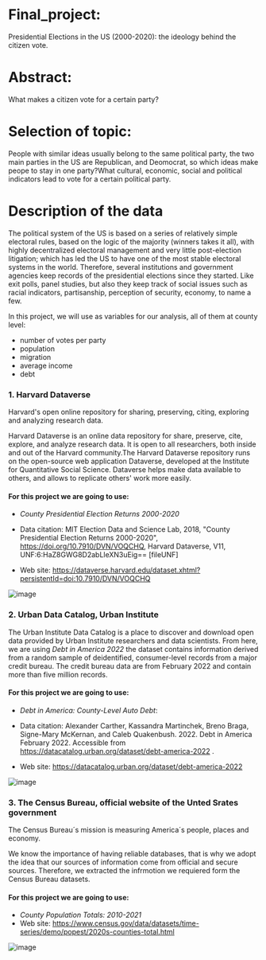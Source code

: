 # Final_project: 
Presidential Elections in the US (2000-2020): the ideology behind the citizen vote.

# Abstract: 
What makes a citizen vote for a certain party?

# Selection of topic: 
People with similar ideas usually belong to the same political party, the two main parties in the US are Republican, and Deomocrat, so which ideas make peope to stay in one party?What cultural, economic, social and political indicators lead to vote for a certain political party.

# Description of the  data
The political system of the US is based on a series of relatively simple electoral rules, based on the logic of the majority (winners takes it all), with highly decentralized electoral management and very little post-election litigation; which has led the US to have one of the most stable electoral systems in the world. Therefore, several institutions and government agencies keep records of the presidential elections since they started. Like exit polls, panel studies, but also they keep track of social issues such as racial indicators, partisanship, perception of security, economy, to name a few.

In this project, we will use as variables for our analysis, all of them at county level: 
- number of votes per party
- population
- migration
- average income
- debt

 
 ### 1. Harvard Dataverse
 Harvard's open online repository for sharing, preserving, citing, exploring and analyzing research data.
 
Harvard Dataverse is an online data repository for share, preserve, cite, explore, and analyze research data. It is open to all researchers, both inside and out of the Harvard community.The Harvard Dataverse repository runs on the open-source web application Dataverse, developed at the Institute for Quantitative Social Science. Dataverse helps make data available to others, and allows to replicate others' work more easily.
 
#### For this project we are going to use:
- *County Presidential Election Returns 2000-2020*
- Data citation:
MIT Election Data and Science Lab, 2018, "County Presidential Election Returns 2000-2020", https://doi.org/10.7910/DVN/VOQCHQ, Harvard Dataverse, V11, UNF:6:HaZ8GWG8D2abLleXN3uEig== [fileUNF]

- Web site: https://dataverse.harvard.edu/dataset.xhtml?persistentId=doi:10.7910/DVN/VOQCHQ

![image](https://user-images.githubusercontent.com/43974872/201570335-137d6081-f642-47cb-baeb-f71d5f9e6816.png)

### 2. Urban Data Catalog, Urban Institute

The Urban Institute Data Catalog is a place to discover and download open data provided by Urban Institute researchers and data scientists. From here, we are using *Debt in America 2022*  the dataset contains information derived from a random sample of deidentified, consumer-level records from a major credit bureau. The credit bureau data are from February 2022 and contain more than five million records.

#### For this project we are going to use:
- *Debt in America: County-Level Auto Debt*: 
- Data citation: 
Alexander Carther, Kassandra Martinchek, Breno Braga, Signe-Mary McKernan, and Caleb
Quakenbush. 2022. Debt in America February 2022. Accessible
from https://datacatalog.urban.org/dataset/debt-america-2022 .

- Web site: https://datacatalog.urban.org/dataset/debt-america-2022

![image](https://user-images.githubusercontent.com/43974872/201573665-8612674b-3873-46ca-b8dc-98282cc2ef50.png)


### 3. The Census Bureau, official website of the Unted Srates government

The Census Bureau´s mission is measuring America´s people, places and economy. 

We know the importance of having reliable databases, that is why we adopt the idea that our sources of information come from official and secure sources. Therefore, we extracted the infrmotion we requiered form the Census Bureau datasets.

#### For this project we are going to use:
- *County Population Totals: 2010-2021*
- Web site: https://www.census.gov/data/datasets/time-series/demo/popest/2020s-counties-total.html

![image](https://user-images.githubusercontent.com/43974872/201572032-82c557cd-134c-4eea-b0ba-f9fb22c75c67.png)


